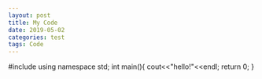 ```yaml
---
layout: post
title: My Code
date: 2019-05-02
categories: test
tags: Code
---
```

#include<iostream>
using namespace std;
int main(){
  cout<<"hello!"<<endl;
  return 0;
}
